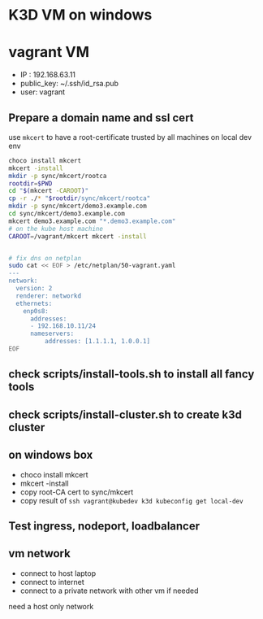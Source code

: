 # K3D VM on windows


# vagrant VM

* IP : 192.168.63.11
* public_key: ~/.ssh/id_rsa.pub
* user: vagrant

## Prepare a domain name and ssl cert

use `mkcert` to have a root-certificate trusted by all machines on local dev env
```bash 
choco install mkcert
mkcert -install
mkdir -p sync/mkcert/rootca
rootdir=$PWD
cd "$(mkcert -CAROOT)"
cp -r ./* "$rootdir/sync/mkcert/rootca"
mkdir -p sync/mkcert/demo3.example.com
cd sync/mkcert/demo3.example.com
mkcert demo3.example.com "*.demo3.example.com"
# on the kube host machine
CAROOT=/vagrant/mkcert mkcert -install


# fix dns on netplan
sudo cat << EOF > /etc/netplan/50-vagrant.yaml
---
network:
  version: 2
  renderer: networkd
  ethernets:
    enp0s8:
      addresses:
      - 192.168.10.11/24
      nameservers:
          addresses: [1.1.1.1, 1.0.0.1]
EOF

```

## check scripts/install-tools.sh to install all fancy tools

## check scripts/install-cluster.sh to create k3d cluster

## on windows box

* choco install mkcert
* mkcert -install
* copy root-CA cert to sync/mkcert
* copy result of `ssh vagrant@kubedev k3d kubeconfig get local-dev`

## Test ingress, nodeport, loadbalancer

## vm network

* connect to host laptop
* connect to internet
* connect to a private network with other vm if needed

need a host only network

